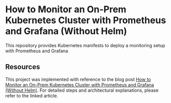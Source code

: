 # How to Monitor an On-Prem Kubernetes Cluster with Prometheus and Grafana (Without Helm)

This repository provides Kubernetes manifests to deploy a monitoring setup with Prometheus and Grafana

## Resources

This project was implemented with reference to the blog post [How to Monitor an On-Prem Kubernetes Cluster with Prometheus and Grafana (Without Helm)](https://github.com/ahmethedev/grafana-prometheus). For detailed steps and architectural explanations, please refer to the linked article.